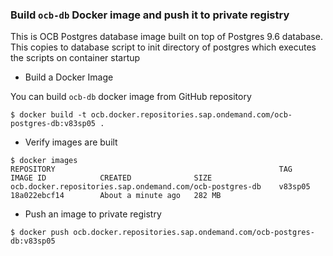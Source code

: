 ### Build `ocb-db` Docker image and push it to private registry

This is OCB Postgres database image built on top of Postgres 9.6 database. This copies to database script to init directory of postgres which executes the scripts on container startup


- Build a Docker Image

You can build `ocb-db` docker image from GitHub repository
```
$ docker build -t ocb.docker.repositories.sap.ondemand.com/ocb-postgres-db:v83sp05 .
```

- Verify images are built

```
$ docker images
REPOSITORY                                                  TAG                 IMAGE ID            CREATED              SIZE
ocb.docker.repositories.sap.ondemand.com/ocb-postgres-db    v83sp05             18a022ebcf14        About a minute ago   282 MB
```

- Push an image to private registry

```
$ docker push ocb.docker.repositories.sap.ondemand.com/ocb-postgres-db:v83sp05
```
